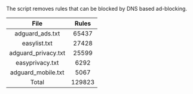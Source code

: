 The script removes rules that can be blocked by DNS based ad-blocking.


| File | Rules |
|:----:|:-----:|
| adguard_ads.txt | 65437 |
| easylist.txt | 27428 |
| adguard_privacy.txt | 25599 |
| easyprivacy.txt | 6292 |
| adguard_mobile.txt | 5067 |
| Total | 129823 |